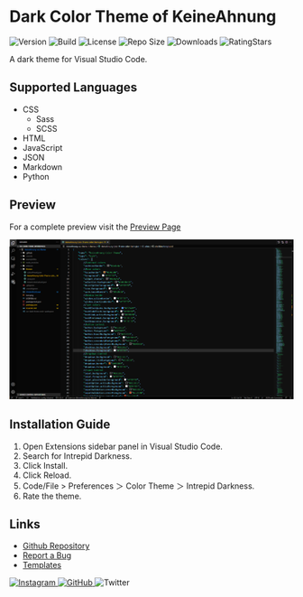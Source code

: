 # Dark Color Theme of KeineAhnung

![Version](https://img.shields.io/visual-studio-marketplace/v/KeineAhnung.intepriddarkness?style=flat-square) ![Build](https://img.shields.io/github/workflow/status/TheKeineAhnung/Intrepid-Darkness/Publish/main?style=flat-square) ![License](https://img.shields.io/github/license/TheKeineAhnung/Intrepid-Darkness?style=flat-square) ![Repo Size](https://img.shields.io/github/repo-size/TheKeineAhnung/Intrepid-Darkness?style=flat-square) ![Downloads](https://img.shields.io/visual-studio-marketplace/d/KeineAhnung.intepriddarkness?style=flat-square) ![RatingStars](https://img.shields.io/visual-studio-marketplace/r/KeineAhnung.intepriddarkness?style=flat-square)

A dark theme for Visual Studio Code.

## Supported Languages

- CSS
    - Sass
    - SCSS
- HTML
- JavaScript
- JSON
- Markdown
- Python

## Preview

For a complete preview visit the [Preview Page](https://github.com/TheKeineAhnung/Intrepid-Darkness/blob/main/previewPage.md)

<img src="images/preview/PreviewJSON.png"></img>

## Installation Guide

1. Open Extensions sidebar panel in Visual Studio Code.
2. Search for Intrepid Darkness.
3. Click Install.
4. Click Reload.
5. Code/File > Preferences ＞ Color Theme ＞ Intrepid Darkness.
6. Rate the theme.


## Links
- [Github Repository](https://github.com/TheKeineAhnung/VSC-theme)
- [Report a Bug](https://github.com/TheKeineAhnung/VSC-theme/issues/new)
- [Templates](https://github.com/TheKeineAhnung/VSC-theme/tree/main/.github/ISSUE_TEMPLATES)

[previewPic]: images/Theme_Preview.png

<a href="https://www.instagram.com/keineahnunggrafiken/">
    <img src="https://img.shields.io/badge/Instagram-D8226B.svg?&style=flat-square&logo=instagram&logoColor=white" alt="Instagram"></img>
</a>
<a href="https://github.com/TheKeineAhnung/">
    <img src="https://img.shields.io/badge/github-262626.svg?&style=flat-square&logo=github&logoColor=white" alt="GitHub"></img>
</a>
<a>
    <img src="https://img.shields.io/badge/Twitter-1DA1F2?&style=flat-square&logo=twitter&logoColor=white" alt="Twitter"></img>
</a>